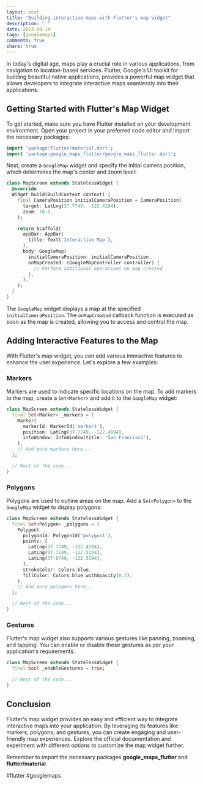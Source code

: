 ```yaml
---
layout: post
title: "Building interactive maps with Flutter's map widget"
description: " "
date: 2023-09-14
tags: [googlemaps]
comments: true
share: true
---
```


In today's digital age, maps play a crucial role in various applications, from navigation to location-based services. Flutter, Google's UI toolkit for building beautiful native applications, provides a powerful map widget that allows developers to integrate interactive maps seamlessly into their applications.

## Getting Started with Flutter's Map Widget

To get started, make sure you have Flutter installed on your development environment. Open your project in your preferred code editor and import the necessary packages:

```dart
import 'package:flutter/material.dart';
import 'package:google_maps_flutter/google_maps_flutter.dart';
```

Next, create a `GoogleMap` widget and specify the initial camera position, which determines the map's center and zoom level:

```dart
class MapScreen extends StatelessWidget {
  @override
  Widget build(BuildContext context) {
    final CameraPosition initialCameraPosition = CameraPosition(
      target: LatLng(37.7749, -122.4194),
      zoom: 10.0,
    );

    return Scaffold(
      appBar: AppBar(
        title: Text('Interactive Map'),
      ),
      body: GoogleMap(
        initialCameraPosition: initialCameraPosition,
        onMapCreated: (GoogleMapController controller) {
          // Perform additional operations on map created
        },
      ),
    );
  }
}
```

The `GoogleMap` widget displays a map at the specified `initialCameraPosition`. The `onMapCreated` callback function is executed as soon as the map is created, allowing you to access and control the map.

## Adding Interactive Features to the Map

With Flutter's map widget, you can add various interactive features to enhance the user experience. Let's explore a few examples:

### Markers

Markers are used to indicate specific locations on the map. To add markers to the map, create a `Set<Marker>` and add it to the `GoogleMap` widget:

```dart
class MapScreen extends StatelessWidget {
  final Set<Marker> _markers = {
    Marker(
      markerId: MarkerId('marker1'),
      position: LatLng(37.7749, -122.4194),
      infoWindow: InfoWindow(title: 'San Francisco'),
    ),
    // Add more markers here...
  };

  // Rest of the code...
}
```

### Polygons

Polygons are used to outline areas on the map. Add a `Set<Polygon>` to the `GoogleMap` widget to display polygons:

```dart
class MapScreen extends StatelessWidget {
  final Set<Polygon> _polygons = {
    Polygon(
      polygonId: PolygonId('polygon1'),
      points: [
        LatLng(37.7749, -122.4194),
        LatLng(37.7749, -122.5194),
        LatLng(37.8749, -122.5194),
      ],
      strokeColor: Colors.blue,
      fillColor: Colors.blue.withOpacity(0.3),
    ),
    // Add more polygons here...
  };

  // Rest of the code...
}
```

### Gestures

Flutter's map widget also supports various gestures like panning, zooming, and tapping. You can enable or disable these gestures as per your application's requirements:

```dart
class MapScreen extends StatelessWidget {
  final bool _enableGestures = true;

  // Rest of the code...
}
```

## Conclusion

Flutter's map widget provides an easy and efficient way to integrate interactive maps into your application. By leveraging its features like markers, polygons, and gestures, you can create engaging and user-friendly map experiences. Explore the official documentation and experiment with different options to customize the map widget further.

Remember to import the necessary packages **google_maps_flutter** and **flutter/material**.

#flutter #googlemaps